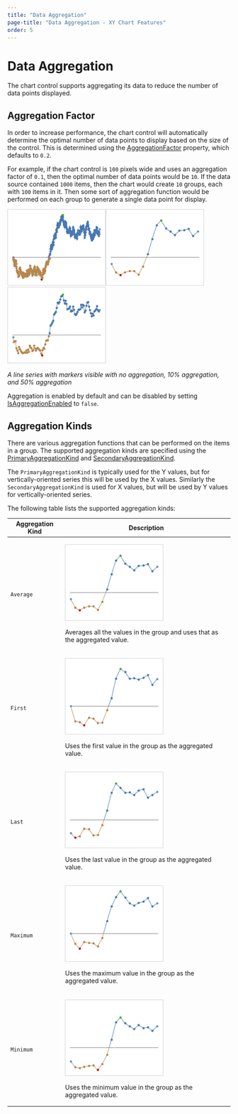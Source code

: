 ```yaml
---
title: "Data Aggregation"
page-title: "Data Aggregation - XY Chart Features"
order: 5
---
```

# Data Aggregation

The chart control supports aggregating its data to reduce the number of data points displayed.

## Aggregation Factor

In order to increase performance, the chart control will automatically determine the optimal number of data points to display based on the size of the control.  This is determined using the [AggregationFactor](xref:ActiproSoftware.Windows.Controls.Charts.Primitives.XYSeriesBase.AggregationFactor) property, which defaults to `0.2`.

For example, if the chart control is `100` pixels wide and uses an aggregation factor of `0.1`, then the optimal number of data points would be `10`.  If the data source contained `1000` items, then the chart would create `10` groups, each with `100` items in it.  Then some sort of aggregation function would be performed on each group to generate a single data point for display.

![Screenshot](../images/data-aggregation-none.png)![Screenshot](../images/data-aggregation-average10.png)![Screenshot](../images/data-aggregation-average50.png)

*A line series with markers visible with no aggregation, 10% aggregation, and 50% aggregation*

Aggregation is enabled by default and can be disabled by setting [IsAggregationEnabled](xref:ActiproSoftware.Windows.Controls.Charts.Primitives.XYSeriesBase.IsAggregationEnabled) to `false`.

## Aggregation Kinds

There are various aggregation functions that can be performed on the items in a group.  The supported aggregation kinds are specified using the [PrimaryAggregationKind](xref:ActiproSoftware.Windows.Controls.Charts.Primitives.XYSeriesBase.PrimaryAggregationKind) and [SecondaryAggregationKind](xref:ActiproSoftware.Windows.Controls.Charts.Primitives.XYSeriesBase.SecondaryAggregationKind).

The `PrimaryAggregationKind` is typically used for the Y values, but for vertically-oriented series this will be used by the X values.  Similarly the `SecondaryAggregationKind` is used for X values, but will be used by Y values for vertically-oriented series.

The following table lists the supported aggregation kinds:

<table>
<thead>

<tr>
<th>Aggregation Kind</th>
<th>Description</th>
</tr>


</thead>
<tbody>

<tr>
<td>

`Average`

</td>
<td>

![Screenshot](../images/data-aggregation-average10.png)

Averages all the values in the group and uses that as the aggregated value.

</td>
</tr>

<tr>
<td>

`First`

</td>
<td>

![Screenshot](../images/data-aggregation-first10.png)

Uses the first value in the group as the aggregated value.

</td>
</tr>

<tr>
<td>

`Last`

</td>
<td>

![Screenshot](../images/data-aggregation-last10.png)

Uses the last value in the group as the aggregated value.

</td>
</tr>

<tr>
<td>

`Maximum`

</td>
<td>

![Screenshot](../images/data-aggregation-maximum10.png)

Uses the maximum value in the group as the aggregated value.

</td>
</tr>

<tr>
<td>

`Minimum`

</td>
<td>

![Screenshot](../images/data-aggregation-minimum10.png)

Uses the minimum value in the group as the aggregated value.

</td>
</tr>

</tbody>
</table>
